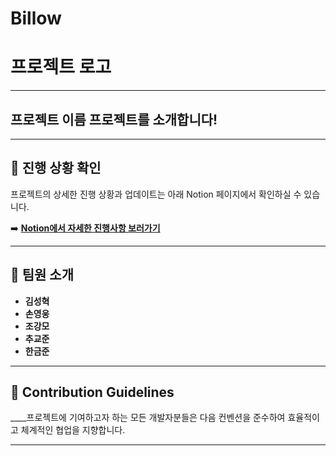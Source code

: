 # Billow
# 프로젝트 로고 


-----

## 프로젝트 이름 프로젝트를 소개합니다\!


-----

## 📌 진행 상황 확인

프로젝트의 상세한 진행 상황과 업데이트는 아래 Notion 페이지에서 확인하실 수 있습니다.

➡️ **[Notion에서 자세한 진행사항 보러가기](_____)**

-----

## 🙌 팀원 소개

  * **김성혁**
  * **손영웅**
  * **조강모**
  * **추교준**
  * **한금준**
  


-----

## 🌈 Contribution Guidelines

____프로젝트에 기여하고자 하는 모든 개발자분들은 다음 컨벤션을 준수하여 효율적이고 체계적인 협업을 지향합니다.

---
